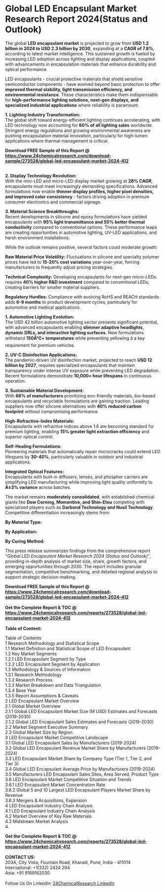 <h1>Global LED Encapsulant Market Research Report 2024(Status and Outlook)</h1><p>The global <strong>LED encapsulant market</strong> is projected to grow from <strong>USD 1.2 billion in 2024 to USD 2.3 billion by 2030</strong>, expanding at a <strong>CAGR of 7.8%</strong>, according to latest market intelligence. This sustained growth is fueled by increasing LED adoption across lighting and display applications, coupled with advancements in encapsulation materials that enhance durability and optical performance.</p><p>LED encapsulants - crucial protective materials that shield sensitive semiconductor components - have evolved beyond basic protection to offer <strong>improved thermal stability, light transmission efficiency, and environmental resistance</strong>. These characteristics make them indispensable for <strong>high-performance lighting solutions, next-gen displays, and specialized industrial applications</strong> where reliability is paramount.</p><p><strong>1. Lighting Industry Transformation:</strong><br>
The global shift toward energy-efficient lighting continues accelerating, with LED technology now accounting for <strong>60% of all lighting sales</strong> worldwide. Stringent energy regulations and growing environmental awareness are pushing encapsulation material innovation, particularly for high-lumen applications where thermal management is critical.</p><div><b>Download FREE Sample of this Report @ 
            <a href="https://www.24chemicalresearch.com/download-sample/273528/global-led-encapsulant-market-2024-412">
            https://www.24chemicalresearch.com/download-sample/273528/global-led-encapsulant-market-2024-412</a></b></div><br><p><strong>2. Display Technology Revolution:</strong><br>
With the mini-LED and micro-LED display market growing at <strong>28% CAGR</strong>, encapsulants must meet increasingly demanding specifications. Advanced formulations now enable <strong>thinner display profiles, higher pixel densities, and improved color consistency</strong> - factors driving adoption in premium consumer electronics and commercial signage.</p><p><strong>3. Material Science Breakthroughs:</strong><br>
Recent developments in silicone and epoxy formulations have yielded encapsulants with <strong>95% light transmittance and 50% better thermal conductivity</strong> compared to conventional options. These performance leaps are creating opportunities in automotive lighting, UV-LED applications, and harsh environment installations.</p><p>While the outlook remains positive, several factors could moderate growth:</p><p><strong>Raw Material Price Volatility:</strong> Fluctuations in silicone and specialty polymer prices have led to <strong>15-20% cost variations</strong> year-over-year, forcing manufacturers to frequently adjust pricing strategies.</p><p><strong>Technical Complexity:</strong> Developing encapsulants for next-gen micro-LEDs requires <strong>40% higher R&amp;D investment</strong> compared to conventional LEDs, creating barriers for smaller material suppliers.</p><p><strong>Regulatory Hurdles:</strong> Compliance with evolving RoHS and REACH standards adds <strong>6-9 months</strong> to product development cycles, particularly for automotive and medical applications.</p><p><strong>1. Automotive Lighting Evolution:</strong><br>
The USD 42 billion automotive lighting sector presents significant potential, with advanced encapsulants enabling <strong>slimmer adaptive headlights, dynamic DRLs, and interactive lighting surfaces</strong>. New formulations withstand <strong>150Â°C+ temperatures</strong> while preventing yellowing â a key requirement for premium vehicles.</p><p><strong>2. UV-C Disinfection Applications:</strong><br>
The pandemic-driven UV disinfection market, projected to reach <strong>USD 12 billion by 2027</strong>, requires specialized encapsulants that maintain transparency under intense UV exposure while preventing LED degradation. Recent formulations demonstrate <strong>10,000+ hour lifespans</strong> in continuous operation.</p><p><strong>3. Sustainable Material Development:</strong><br>
With <strong>68% of manufacturers</strong> prioritizing eco-friendly materials, bio-based encapsulants and recyclable formulations are gaining traction. Leading suppliers now offer silicone alternatives with <strong>40% reduced carbon footprint</strong> without compromising performance.</p><p><strong>High-Refractive-Index Materials:</strong><br>
	Encapsulants with refractive indices above 1.6 are becoming standard for premium lighting, enabling <strong>15% greater light extraction efficiency</strong> and superior optical control.</p><p><strong>Self-Healing Formulations:</strong><br>
	Pioneering materials that automatically repair microcracks could extend LED lifespans by <strong>30-40%</strong>, particularly valuable in outdoor and industrial applications.</p><p><strong>Integrated Optical Features:</strong><br>
	Encapsulants with built-in diffusers, lenses, and phosphor carriers are simplifying LED manufacturing while improving light quality uniformity to <strong>Â±3% variance</strong> across batches.</p><p>The market remains <strong>moderately consolidated</strong>, with established chemical giants like <strong>Dow Corning, Momentive, and Shin-Etsu</strong> competing with specialized players such as <strong>Darbond Technology and Nusil Technology</strong>. Competitive differentiation increasingly stems from:</p><p><strong>By Material Type:</strong></p><p><strong>By Application:</strong></p><p><strong>By Curing Method:</strong></p><p>This press release summarizes findings from the comprehensive report <em>"Global LED Encapsulant Market Research 2024 (Status and Outlook)"</em>, providing in-depth analysis of market size, share, growth factors, and emerging opportunities through 2030. The report includes granular segmentation, competitive benchmarking, and detailed regional analysis to support strategic decision-making.</p><div><b>Download FREE Sample of this Report @ 
            <a href="https://www.24chemicalresearch.com/download-sample/273528/global-led-encapsulant-market-2024-412">
            https://www.24chemicalresearch.com/download-sample/273528/global-led-encapsulant-market-2024-412</a></b></div><br><div><b>Get the Complete Report & TOC @ 
            <a href="https://www.24chemicalresearch.com/reports/273528/global-led-encapsulant-market-2024-412">
            https://www.24chemicalresearch.com/reports/273528/global-led-encapsulant-market-2024-412</a></b></div><br>
            <b>Table of Content:</b><p>Table of Contents<br />
1 Research Methodology and Statistical Scope<br />
1.1 Market Definition and Statistical Scope of LED Encapsulant<br />
1.2 Key Market Segments<br />
1.2.1 LED Encapsulant Segment by Type<br />
1.2.2 LED Encapsulant Segment by Application<br />
1.3 Methodology & Sources of Information<br />
1.3.1 Research Methodology<br />
1.3.2 Research Process<br />
1.3.3 Market Breakdown and Data Triangulation<br />
1.3.4 Base Year<br />
1.3.5 Report Assumptions & Caveats<br />
2 LED Encapsulant Market Overview<br />
2.1 Global Market Overview<br />
2.1.1 Global LED Encapsulant Market Size (M USD) Estimates and Forecasts (2019-2030)<br />
2.1.2 Global LED Encapsulant Sales Estimates and Forecasts (2019-2030)<br />
2.2 Market Segment Executive Summary<br />
2.3 Global Market Size by Region<br />
3 LED Encapsulant Market Competitive Landscape<br />
3.1 Global LED Encapsulant Sales by Manufacturers (2019-2024)<br />
3.2 Global LED Encapsulant Revenue Market Share by Manufacturers (2019-2024)<br />
3.3 LED Encapsulant Market Share by Company Type (Tier 1, Tier 2, and Tier 3)<br />
3.4 Global LED Encapsulant Average Price by Manufacturers (2019-2024)<br />
3.5 Manufacturers LED Encapsulant Sales Sites, Area Served, Product Type<br />
3.6 LED Encapsulant Market Competitive Situation and Trends<br />
3.6.1 LED Encapsulant Market Concentration Rate<br />
3.6.2 Global 5 and 10 Largest LED Encapsulant Players Market Share by Revenue<br />
3.6.3 Mergers & Acquisitions, Expansion<br />
4 LED Encapsulant Industry Chain Analysis<br />
4.1 LED Encapsulant Industry Chain Analysis<br />
4.2 Market Overview of Key Raw Materials<br />
4.3 Midstream Market Analysis<br />
4.</p><div><b>Get the Complete Report & TOC @ 
            <a href="https://www.24chemicalresearch.com/reports/273528/global-led-encapsulant-market-2024-412">
            https://www.24chemicalresearch.com/reports/273528/global-led-encapsulant-market-2024-412</a></b></div><br><b>CONTACT US:</b><br>
            203A, City Vista, Fountain Road, Kharadi, Pune, India - 411014<br>
            International: +1(332) 2424 294<br>
            Asia: +91 9169162030 <br><br>
            Follow Us On LinkedIn: <a href="https://www.linkedin.com/company/24chemicalresearch/">24ChemicalResearch LinkedIn</a>